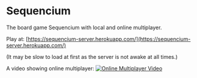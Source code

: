 # Sequencium
The board game Sequencium with local and online multiplayer.

Play at: [https://sequencium-server.herokuapp.com/](https://sequencium-server.herokuapp.com/)

(It may be slow to load at first as the server is not awake at all times.)

A video showing online multiplayer:
[![Online Multiplayer Video](https://i.ibb.co/QmMZ6hC/Sequencium-Image.png)](https://youtu.be/5G1QU93TC7c)
